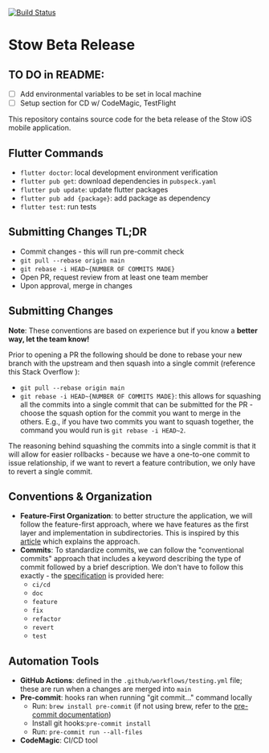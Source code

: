 <a href="https://github.com/stow-engineering/stow-v1/actions"><img src="https://github.com/stow-engineering/stow-v1/workflows/test-my-app/badge.svg" alt="Build Status"></a>
# Stow Beta Release

## __TO DO in README__:
- [ ] Add environmental variables to be set in local machine
- [ ] Setup section for CD w/ CodeMagic, TestFlight

This repository contains source code for the beta release of the Stow iOS mobile application.

## Flutter Commands

- `flutter doctor`: local development environment verification
- `flutter pub get`: download dependencies in `pubspeck.yaml`
- `flutter pub update`: update flutter packages
- `flutter pub add {package}`: add package as dependency
- `flutter test`: run tests

## Submitting Changes TL;DR
-  Commit changes - this will run pre-commit check
- `git pull --rebase origin main`
- `git rebase -i HEAD~{NUMBER OF COMMITS MADE}`
- Open PR, request review from at least one team member
- Upon approval, merge in changes

## Submitting Changes

__Note__: These conventions are based on experience but if you know a __better way, let the team know!__

Prior to opening a PR the following should be done to rebase your new branch with the upstream and then squash into a single commit (reference this Stack Overflow ):

- `git pull --rebase origin main`
- `git rebase -i HEAD~{NUMBER OF COMMITS MADE}`: this allows for squashing all the commits into a single commit that can be submitted for the PR - choose the squash option for the commit you want to merge in the others. E.g., if you have two commits you want to squash together, the command you would run is `git rebase -i HEAD~2`.

The reasoning behind squashing the commits into a single commit is that it will allow for easier rollbacks - because we have a one-to-one commit to issue relationship, if we want to revert a feature contribution, we only have to revert a single commit.

## Conventions & Organization
- __Feature-First Organization__: to better structure the application, we will follow the feature-first approach, where we have features as the first layer and implementation in subdirectories. This is inspired by this [article](https://codewithandrea.com/articles/flutter-project-structure/) which explains the approach.
- __Commits__: To standardize commits, we can follow the "conventional commits" approach that includes a keyword describing the type of commit followed by a brief description. We don't have to follow this exactly - the [specification](https://www.conventionalcommits.org/en/v1.0.0/#specification) is provided here:
    - `ci/cd`
    - `doc`
    - `feature`
    - `fix`
    - `refactor`
    - `revert`
    - `test`

## Automation Tools
- __GitHub Actions__: defined in the `.github/workflows/testing.yml` file; these are run when a changes are merged into `main`
- __Pre-commit__: hooks ran when running "git commit..." command locally
  - Run: `brew install pre-commit` (if not using brew, refer to the [pre-commit documentation](https://pre-commit.com/))
  - Install git hooks:`pre-commit install`
  - Run: `pre-commit run --all-files`
- __CodeMagic__: CI/CD tool
